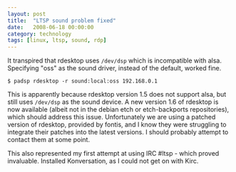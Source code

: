```yaml
---
layout: post
title:  "LTSP sound problem fixed"
date:   2008-06-18 00:00:00
category: technology 
tags: [linux, ltsp, sound, rdp]
---
```


It transpired that rdesktop uses `/dev/dsp` which is incompatible with alsa.  Specifying "oss" as the sound driver, instead of the default, worked fine.

    $ padsp rdesktop -r sound:local:oss 192.168.0.1

<!--more-->

This is apparently because rdesktop version 1.5 does not support alsa, but still uses `/dev/dsp` as the sound device.  A new version 1.6 of rdesktop is now available (albeit not in the debian etch or etch-backports repositories), which should address this issue.  Unfortunately we are using a patched version of rdesktop, provided by fontis, and I know they were struggling to integrate their patches into the latest versions.  I should probably attempt to contact them at some point.

This also represented my first attempt at using IRC #ltsp - which proved invaluable.  Installed Konversation, as I could not get on with Kirc.
